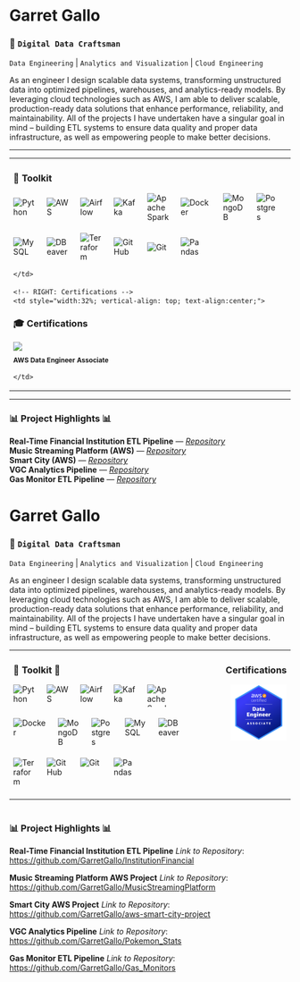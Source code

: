 # Garret Gallo

### :construction_worker: **`Digital Data Craftsman`**  
`Data Engineering` | `Analytics and Visualization` | `Cloud Engineering`

As an engineer I design scalable data systems, transforming unstructured data 
into optimized pipelines, warehouses, and analytics-ready models. By leveraging cloud 
technologies such as AWS, I am able to deliver scalable, production-ready data solutions 
that enhance performance, reliability, and maintainability. All of the projects I
have undertaken have a singular goal in mind – building ETL systems to ensure data quality
and proper data infrastructure, as well as empowering people to make better decisions.

---

<table style="width:100%;">
  <tr>
    <!-- LEFT: Toolkit -->
    <td style="width:68%; vertical-align: top;">

### 🔨 Toolkit
<div style="display:flex; gap:20px; flex-wrap:wrap; align-items:center; margin: 8px 0 12px;">
  <img alt="Python" width="40" src="https://cdn.jsdelivr.net/gh/devicons/devicon@latest/icons/python/python-original-wordmark.svg"/>
  <img alt="AWS" width="40" src="https://cdn.jsdelivr.net/gh/devicons/devicon@latest/icons/amazonwebservices/amazonwebservices-original-wordmark.svg"/>
  <img alt="Airflow" width="40" src="https://cdn.jsdelivr.net/gh/devicons/devicon@latest/icons/apacheairflow/apacheairflow-original.svg"/>
  <img alt="Kafka" width="40" src="https://cdn.jsdelivr.net/gh/devicons/devicon@latest/icons/apachekafka/apachekafka-original.svg"/>
  <img alt="Apache Spark" width="40" src="https://cdn.jsdelivr.net/gh/devicons/devicon@latest/icons/apachespark/apachespark-original-wordmark.svg"/>
  <img alt="Docker" width="56" src="https://cdn.jsdelivr.net/gh/devicons/devicon@latest/icons/docker/docker-original.svg"/>
  <img alt="MongoDB" width="40" src="https://cdn.jsdelivr.net/gh/devicons/devicon@latest/icons/mongodb/mongodb-original-wordmark.svg"/>
  <img alt="Postgres" width="40" src="https://cdn.jsdelivr.net/gh/devicons/devicon@latest/icons/postgresql/postgresql-original.svg"/>
  <img alt="MySQL" width="40" src="https://cdn.jsdelivr.net/gh/devicons/devicon@latest/icons/mysql/mysql-original-wordmark.svg"/>
  <img alt="DBeaver" width="40" src="https://cdn.jsdelivr.net/gh/devicons/devicon@latest/icons/dbeaver/dbeaver-original.svg"/>
  <img alt="Terraform" width="40" src="https://cdn.jsdelivr.net/gh/devicons/devicon@latest/icons/terraform/terraform-original-wordmark.svg"/>
  <img alt="GitHub" width="40" src="https://cdn.jsdelivr.net/gh/devicons/devicon@latest/icons/github/github-original.svg"/>
  <img alt="Git" width="40" src="https://cdn.jsdelivr.net/gh/devicons/devicon@latest/icons/git/git-original.svg"/>
  <img alt="Pandas" width="40" src="https://cdn.jsdelivr.net/gh/devicons/devicon@latest/icons/pandas/pandas-original-wordmark.svg"/>
</div>

    </td>

    <!-- RIGHT: Certifications -->
    <td style="width:32%; vertical-align: top; text-align:center;">

### 🎓 Certifications
<img src="1c40c335-4d79-4021-9a44-d637a1917473.png" width="120"/><br/>
<sub><b>AWS Data Engineer Associate</b></sub>

    </td>
  </tr>
</table>



---

### :bar_chart: Project Highlights :bar_chart:
**Real-Time Financial Institution ETL Pipeline** — *[Repository](https://github.com/GarretGallo/InstitutionFinancial)*  
**Music Streaming Platform (AWS)** — *[Repository](https://github.com/GarretGallo/MusicStreamingPlatform)*  
**Smart City (AWS)** — *[Repository](https://github.com/GarretGallo/aws-smart-city-project)*  
**VGC Analytics Pipeline** — *[Repository](https://github.com/GarretGallo/Pokemon_Stats)*  
**Gas Monitor ETL Pipeline** — *[Repository](https://github.com/GarretGallo/Gas_Monitors)*


# Garret Gallo

### :construction_worker: **`Digital Data Craftsman`**  
`Data Engineering` | `Analytics and Visualization` | `Cloud Engineering`

As an engineer I design scalable data systems, transforming unstructured data 
into optimized pipelines, warehouses, and analytics-ready models. By leveraging cloud 
technologies such as AWS, I am able to deliver scalable, production-ready data solutions 
that enhance performance, reliability, and maintainability. All of the projects I
have undertaken have a singular goal in mind – building ETL systems to ensure data quality
and proper data infrastructure, as well as empowering people to make better decisions.

</td>

<table style="width:100%;">
  <tr>
    <!-- Left: Intro -->
    <td style="width:65%; vertical-align: top;">
      
### :hammer: Toolkit :hammer:
<div style="display: flex; gap: 20px; flex-wrap: wrap; margin-bottom: 20px;">
  <img alt="Python" width="40px" src="https://cdn.jsdelivr.net/gh/devicons/devicon@latest/icons/python/python-original-wordmark.svg" />
  <img alt="AWS" width="40px" src="https://cdn.jsdelivr.net/gh/devicons/devicon@latest/icons/amazonwebservices/amazonwebservices-original-wordmark.svg" />
  <img alt="Airflow" width="40px" src="https://cdn.jsdelivr.net/gh/devicons/devicon@latest/icons/apacheairflow/apacheairflow-original.svg" />
  <img alt="Kafka" width="40px" src="https://cdn.jsdelivr.net/gh/devicons/devicon@latest/icons/apachekafka/apachekafka-original.svg" />
  <img alt="Apache Spark" height="40px" width="40px" src="https://cdn.jsdelivr.net/gh/devicons/devicon@latest/icons/apachespark/apachespark-original-wordmark.svg" />
  <img alt="Docker" width="60px" src="https://cdn.jsdelivr.net/gh/devicons/devicon@latest/icons/docker/docker-original.svg" />
  <img alt="MongoDB" width="40px" src="https://cdn.jsdelivr.net/gh/devicons/devicon@latest/icons/mongodb/mongodb-original-wordmark.svg" />
  <img alt="Postgres" width="40px" src="https://cdn.jsdelivr.net/gh/devicons/devicon@latest/icons/postgresql/postgresql-original.svg" />
  <img alt="MySQL" width="40px" src="https://cdn.jsdelivr.net/gh/devicons/devicon@latest/icons/mysql/mysql-original-wordmark.svg" />
  <img alt="DBeaver" width="40px" src="https://cdn.jsdelivr.net/gh/devicons/devicon@latest/icons/dbeaver/dbeaver-original.svg" />
  <img alt="Terraform" width="40px" src="https://cdn.jsdelivr.net/gh/devicons/devicon@latest/icons/terraform/terraform-original-wordmark.svg" />
  <img alt="GitHub" width="40px" src="https://cdn.jsdelivr.net/gh/devicons/devicon@latest/icons/github/github-original.svg" />
  <img alt="Git" width="40px" src="https://cdn.jsdelivr.net/gh/devicons/devicon@latest/icons/git/git-original.svg" />
  <img alt="Pandas" width="40px" src="https://cdn.jsdelivr.net/gh/devicons/devicon@latest/icons/pandas/pandas-original-wordmark.svg" />

</div>


<!-- Right: Certifications -->
<td style="width:35%; vertical-align: top; text-align: right;">

### Certifications
<img src="image.png" width="100" />

</td>
  </tr>
</table>

#

### :bar_chart: Project Highlights :bar_chart:
**Real-Time Financial Institution ETL Pipeline**
  *Link to Repository*: https://github.com/GarretGallo/InstitutionFinancial

**Music Streaming Platform AWS Project**
  *Link to Repository*: https://github.com/GarretGallo/MusicStreamingPlatform

**Smart City AWS Project**
  *Link to Repository*: https://github.com/GarretGallo/aws-smart-city-project

**VGC Analytics Pipeline**
  *Link to Repository*: https://github.com/GarretGallo/Pokemon_Stats

**Gas Monitor ETL Pipeline**
  *Link to Repository*: https://github.com/GarretGallo/Gas_Monitors

#
